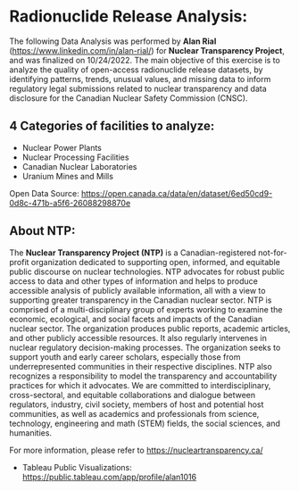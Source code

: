 # Radionuclide Release Analysis:

The following Data Analysis was performed by **Alan Rial** (https://www.linkedin.com/in/alan-rial/) for **Nuclear Transparency Project**, and was finalized on 10/24/2022. The main objective of this exercise is to analyze the quality of open-access radionuclide release datasets, by identifying patterns, trends, unusual values, and missing data to inform regulatory legal submissions related to nuclear transparency and data disclosure for the Canadian Nuclear Safety Commission (CNSC).

## 4 Categories of facilities to analyze:

- Nuclear Power Plants
- Nuclear Processing Facilities
- Canadian Nuclear Laboratories
- Uranium Mines and Mills

Open Data Source: https://open.canada.ca/data/en/dataset/6ed50cd9-0d8c-471b-a5f6-26088298870e

## About NTP:

The **Nuclear Transparency Project (NTP)** is a Canadian-registered not-for-profit organization dedicated to supporting open, informed, and equitable public discourse on nuclear technologies. NTP advocates for robust public access to data and other types of information and helps to produce accessible analysis of publicly available information, all with a view to supporting greater transparency in the Canadian nuclear sector. NTP is comprised of a multi-disciplinary group of experts working to examine the economic, ecological, and social facets and impacts of the Canadian nuclear sector. The organization produces public reports, academic articles, and other publicly accessible resources. It also regularly intervenes in nuclear regulatory decision-making processes. The organization seeks to support youth and early career scholars, especially those from underrepresented communities in their respective disciplines. NTP also recognizes a responsibility to model the transparency and accountability practices for which it advocates. We are committed to interdisciplinary, cross-sectoral, and equitable collaborations and dialogue between regulators, industry, civil society, members of host and potential host communities, as well as academics and professionals from science, technology, engineering and math (STEM) fields, the social sciences, and humanities.

For more information, please refer to https://nucleartransparency.ca/

- Tableau Public Visualizations: https://public.tableau.com/app/profile/alan1016
